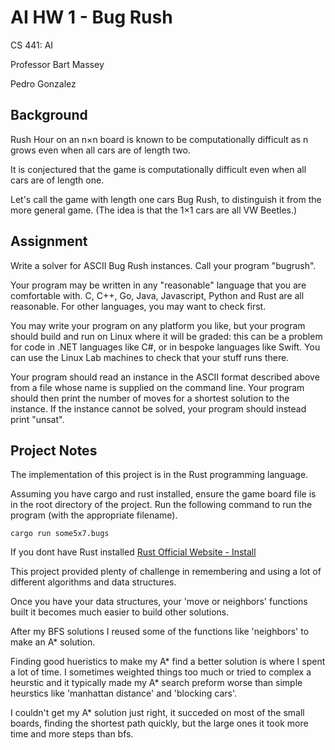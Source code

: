 # AI HW 1 - Bug Rush

CS 441: AI

Professor Bart Massey

Pedro Gonzalez

## Background

Rush Hour on an n×n board is known to be computationally difficult as n grows even when all cars are of length two. 

It is conjectured that the game is computationally difficult even when all cars are of length one.

Let's call the game with length one cars Bug Rush, to distinguish it from the more general game. (The idea is that the 1×1 cars are all VW Beetles.)

## Assignment

Write a solver for ASCII Bug Rush instances. Call your program "bugrush".

Your program may be written in any "reasonable" language that you are comfortable with. C, C++, Go, Java, Javascript, Python and Rust are all reasonable. For other languages, you may want to check first.

You may write your program on any platform you like, but your program should build and run on Linux where it will be graded: this can be a problem for code in .NET languages like C#, or in bespoke languages like Swift. You can use the Linux Lab machines to check that your stuff runs there.

Your program should read an instance in the ASCII format described above from a file whose name is supplied on the command line. Your program should then print the number of moves for a shortest solution to the instance. If the instance cannot be solved, your program should instead print "unsat".

## Project Notes

The implementation of this project is in the Rust programming language.

Assuming you have cargo and rust installed, ensure the game board file is in the root directory of the project. Run the following command to run the program (with the appropriate filename).

```cargo run some5x7.bugs```

If you dont have Rust installed [Rust Official Website - Install](https://www.rust-lang.org/tools/install)

This project provided plenty of challenge in remembering and using a lot of different algorithms and data structures. 

Once you have your data structures, your 'move or neighbors' functions built it becomes much easier to build other solutions.

After my BFS solutions I reused some of the functions like 'neighbors' to make an A* solution.

Finding good hueristics to make my A* find a better solution is where I spent a lot of time. I sometimes weighted things too much or tried to complex a heurstic and it typically made my A* search preform worse than simple heurstics like 'manhattan distance' and 'blocking cars'.

I couldn't get my A* solution just right, it succeded on most of the small boards, finding the shortest path quickly, but the large ones it took more time and more steps than bfs.